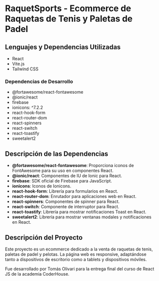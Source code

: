 # RaquetSports - Ecommerce de Raquetas de Tenis y Paletas de Padel

## Lenguajes y Dependencias Utilizadas
- React
- Vite.js
- Tailwind CSS

### Dependencias de Desarrollo
- @fortawesome/react-fontawesome
- @ionic/react
- firebase
- ionicons: ^7.2.2
- react-hook-form
- react-router-dom
- react-spinners
- react-switch
- react-toastify
- sweetalert2

## Descripción de las Dependencias
- **@fortawesome/react-fontawesome**: Proporciona iconos de FontAwesome para su uso en componentes React.
- **@ionic/react**: Componentes de IU de Ionic para React.
- **firebase**: SDK oficial de Firebase para JavaScript.
- **ionicons**: Iconos de Ionicons.
- **react-hook-form**: Librería para formularios en React.
- **react-router-dom**: Enrutador para aplicaciones web en React.
- **react-spinners**: Componentes de spinner para React.
- **react-switch**: Componente de interruptor para React.
- **react-toastify**: Librería para mostrar notificaciones Toast en React.
- **sweetalert2**: Librería para mostrar ventanas modales y notificaciones en React.

## Descripción del Proyecto
Este proyecto es un ecommerce dedicado a la venta de raquetas de tenis, paletas de padel y pelotas. La página web es responsive, adaptándose tanto a dispositivos de escritorio como a tablets y dispositivos móviles. 

Fue desarrollado por Tomás Olivari para la entrega final del curso de React JS de la academia CoderHouse.
